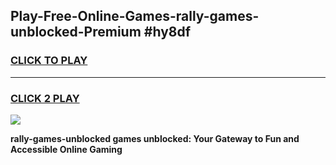 
## Play-Free-Online-Games-rally-games-unblocked-Premium #hy8df
<h3>
<a href="https://premium.freeplayer.one?title=rally-games-unblocked&ref=8M">CLICK TO PLAY</a></h3>
<hr>

<h3>
<a href="https://premium.freeplayer.one?title=rally-games-unblocked&ref=8M">CLICK 2 PLAY</a>
  
</h3>

<a href="https://premium.freeplayer.one?title=rally-games-unblocked&ref=8M"><img src="https://clearcache.store/games.png"></a>


**rally-games-unblocked games unblocked: Your Gateway to Fun and Accessible Online Gaming**
